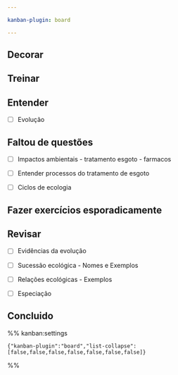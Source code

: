 ```yaml
---

kanban-plugin: board

---
```


## Decorar



## Treinar



## Entender

- [ ] Evolução


## Faltou de questões

- [ ] Impactos ambientais - tratamento esgoto - farmacos
- [ ] Entender processos do tratamento de esgoto
- [ ] Ciclos de ecologia


## Fazer exercícios esporadicamente



## Revisar

- [ ] Evidências da evolução
- [ ] Sucessão ecológica - Nomes e Exemplos
- [ ] Relações ecológicas - Exemplos
- [ ] Especiação


## Concluido





%% kanban:settings
```
{"kanban-plugin":"board","list-collapse":[false,false,false,false,false,false,false]}
```
%%